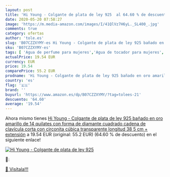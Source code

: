 ```yaml
---
layout: post
title: 'Hi Young - Colgante de plata de ley 925  al 64.60 % de descuento'
date: 2020-05-20 07:58:27
image: 'https://m.media-amazon.com/images/I/41QlVz7H6yL._SL400_.jpg'
comments: true
category: ofertas
author: 'tole.es'
slug: 'B07CZZXYMY-es Hi Young - Colgante de plata de ley 925 bañado en oro...'
sku: 'B07CZZXYMY-es'
tags: [ 'Agua de perfume para mujeres','Agua de tocador para mujeres','Almacenaje de adornos festivos','Almacenamiento y organización','Belleza','Fragancias para mujeres','Hogar y cocina','Juguetes','Juguetes electrónicos','Juguetes y juegos','Perfumes y fragancias','Productos para el cuidado de la piel','Sets y juegos para el cuidado de la piel','Videojuegos para niños','de','ley','plata', ]
actualPrice: 19.54 EUR
currency: EUR
price: 19.54
comparePrice: 55.2 EUR
prodname: 'Hi Young - Colgante de plata de ley 925 bañado en oro amarillo de 14 quilates con forma de diamante cuadrado  cadena de clavícula corta con circonita cúbica transparente  longitud 38 5 cm + extensión'
country: 'es'
flag: '🇪🇸'
brand: ''
buyurl: 'https://www.amazon.es/dp/B07CZZXYMY/?tag=tolees-21'
descuento: '64.60'
average: '19.54'
---
```


Ahora mismo tienes [Hi Young - Colgante de plata de ley 925 bañado en oro amarillo de 14 quilates con forma de diamante cuadrado  cadena de clavícula corta con circonita cúbica transparente  longitud 38 5 cm + extensión](https://www.amazon.es/dp/B07CZZXYMY/?tag=tolees-21) a 19.54 EUR (original: 55.2 EUR) (64.60 %  de descuento) en el siguiente enlace!

[![Hi Young - Colgante de plata de ley 925 ](https://m.media-amazon.com/images/I/41QlVz7H6yL._SL400_.jpg)](https://www.amazon.es/dp/B07CZZXYMY/?tag=tolees-21)

🔎:


[🛒 Visítala!!!](https://www.amazon.es/dp/B07CZZXYMY/?tag=tolees-21)
